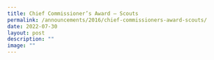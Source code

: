 ```yaml
---
title: Chief Commissioner’s Award – Scouts
permalink: /announcements/2016/chief-commissioners-award-scouts/
date: 2022-07-30
layout: post
description: ""
image: ""
---
```

